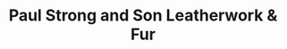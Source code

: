 ---
title: "Paul Strong and Son Leatherwork & Fur"
url: /christmas-valley/paul-strong-and-son-leatherwork-und-fur/
shop: Leder
---